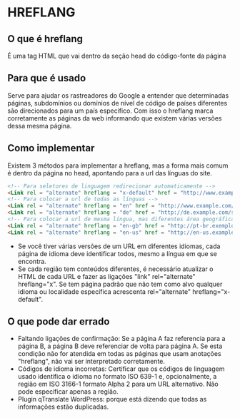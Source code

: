# HREFLANG

## O que é hreflang
É uma tag  HTML que vai dentro da seção head do código-fonte da página

## Para que é usado
Serve para ajudar os rastreadores do Google a entender que determinadas páginas, subdomínios ou domínios de nível de código de países diferentes são direcionados para um país especifico. Com isso o hreflang marca corretamente as páginas da web informando que existem várias versões dessa mesma página.

## Como implementar
Existem 3 métodos para implementar a hreflang, mas a forma  mais comum é dentro da página no head, apontando para a url das línguas do site.
```html
<!-- Para seletores de linguagem redirecionar automaticamente -->
<Link rel = "alternate" hreflang = "x-default" href = "http://www.example.com/page.html" />
<!-- Para colocar a url de todas as línguas -->
<Link rel = "alternate" hreflang = "en" href = "http://www.example.com/page.html" />
<Link rel = "alternate" hreflang = "de" href = "http://de.example.com/seite.html" />
<!-- Para colocar a url de mesma língua, mas diferentes área geográfica-->
<Link rel = "alternate" hreflang = "en-gb" href = "http://pt-br.exemplo.com/page.html" />
<Link rel = "alternate" hreflang = "en-us" href = "http://en-us.example.com/page.html" />
```
- Se você tiver várias versões de um URL em diferentes idiomas, cada página de idioma deve identificar todos, mesmo a língua em que se encontra.
- Se cada região tem conteúdos diferentes, é necessário atualizar o HTML de cada URL e fazer as ligações "link" rel="alternate" hreflang="x". Se tem página padrão que não tem como alvo qualquer idioma ou localidade específica acrescenta rel="alternate" hreflang="x-default".

## O que pode dar errado
- Faltando ligações de confirmação: Se a página A faz referencia para a página B, a página B deve referenciar de volta para página A. Se esta condição não for atendida em todas as páginas que usam anotações "hreflang", não vai ser interpretado corretamente.
- Códigos de idioma incorretas: Certificar que os códigos de linguagem usado identifica o idioma no formato ISO 639-1 e, opcionalmente, a região em ISO 3166-1 formato Alpha 2 para um URL alternativo. Não pode especificar apenas a região.
- Plugin qTranslate WordPress: porque está dizendo que todas as informações estão duplicadas.
